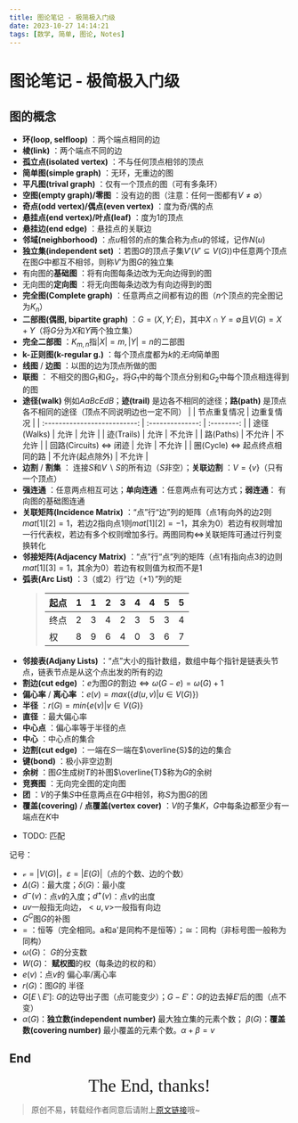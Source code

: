 ```yaml
---
title: 图论笔记 - 极简极入门级
date: 2023-10-27 14:14:21
tags: [数学, 简单, 图论, Notes]
---
```


# 图论笔记 - 极简极入门级

## 图的概念

+ **环(loop, selfloop)** ：两个端点相同的边
+ **棱(link)** ：两个端点不同的边
+ **孤立点(isolated vertex)** ：不与任何顶点相邻的顶点
+ **简单图(simple graph)** ：无环，无重边的图
+ **平凡图(trival graph)** ：仅有一个顶点的图（可有多条环）
+ **空图(empty graph)/零图** ：没有边的图（注意：任何一图都有$V\neq \emptyset$）
+ **奇点(odd vertex)/偶点(even vertex)** ：度为奇/偶的点
+ **悬挂点(end vertex)/叶点(leaf)** ：度为1的顶点
+ **悬挂边(end edge)** ：悬挂点的关联边
+ **邻域(neighborhood)** ：点$u$相邻的点的集合称为点$u$的邻域，记作$N(u)$
+ **独立集(independent set)** ：若图$G$的顶点子集$V'(V'\subseteq V(G))$中任意两个顶点在图$G$中都互不相邻，则称$V'$为图$G$的独立集
+ 有向图的**基础图** ：将有向图每条边改为无向边得到的图
+ 无向图的**定向图** ：将无向图每条边改为有向边得到的图
+ **完全图(Complete graph)** ：任意两点之间都有边的图（$n$个顶点的完全图记为$K_n$）
+ **二部图(偶图, bipartite graph)** ：$G=(X, Y; E)$，其中$X\cap Y=\emptyset$且$V(G)=X+Y$（将$G$分为$X$和$Y$两个独立集）
+ **完全二部图** ：$K_{m, n}$指$|X|=m, |Y|=n$的二部图
+ **k-正则图(k-regular g.)** ：每个顶点度都为$k$的*无向*简单图
+ **线图** / **边图** ：以图的边为顶点所做的图
+ **联图** ： 不相交的图$G_1$和$G_2$，将$G_1$中的每个顶点分别和$G_2$中每个顶点相连得到的图
+ **途径(walk)** 例如$AaBcEdB$；**迹(trail)** 是边各不相同的途径；**路(path)** 是顶点各不相同的途径（顶点不同说明边也一定不同）
   |                              |   节点重复情况   | 边重复情况 |
   | :--------------------------: | :--------------: | :--------: |
   |         途径(Walks)          |       允许       |    允许    |
   |          迹(Trails)          |       允许       |   不允许   |
   |          路(Paths)           |      不允许      |   不允许   |
   |    回路(Circuits) ⇔ 闭迹     |       允许       |   不允许   |
   | 圈(Cycle) ⇔ 起点终点相同的路 | 不允许(起点除外) |   不允许   |
+ **边割** / **割集** ： 连接$S$和$V\backslash S$的所有边（$S$非空）；**关联边割** ：$V=\{v\}$（只有一个顶点）
+ **强连通** ：任意两点相互可达；**单向连通** ：任意两点有可达方式；**弱连通**： 有向图的基础图连通
+ **关联矩阵(Incidence Matrix)** ：“点”行“边”列的矩阵（点1有向外的边2则$mat[1][2]=1$，若边2指向点1则$mat[1][2]=-1$，其余为$0$）若边有权则增加一行代表权，若边有多个权则增加多行。两图同构$\Leftrightarrow$关联矩阵可通过行列变换转化
+ **邻接矩阵(Adjacency Matrix)** ：“点”行“点”列的矩阵（点1有指向点3的边则$mat[1][3]=1$，其余为$0$）若边有权则值为权而不是$1$
+ **弧表(Arc List)** ：3（或2）行“边（+1）”列的矩
   > | 起点 | 1    | 1    | 2    | 3    | 4    | 4    | 5    | 5    |
   > | ---- | ---- | ---- | ---- | ---- | ---- | ---- | ---- | ---- |
   > | 终点 | 2    | 3    | 4    | 2    | 3    | 5    | 3    | 4    |
   > | 权   | 8    | 9    | 6    | 4    | 0    | 3    | 6    | 7    |
+ **邻接表(Adjany Lists)** ：“点”大小的指针数组，数组中每个指针是链表头节点，链表节点是从这个点出发的所有的边
+ **割边(cut edge)** ：$e$为图$G$的割边$\Leftrightarrow\omega(G - e) = \omega(G) + 1$
+ **偏心率** / **离心率** ：$e(v) = max(\{d(u, v)|u\in V(G)\})$
+ **半径** ：$r(G) = min\{e(v)|v\in V(G)\}$
+ **直径** ：最大偏心率
+ **中心点** ：偏心率等于半径的点
+ **中心** ：中心点的集合
+ **边割(cut edge)** ：一端在$S$一端在$\overline{S}$的边的集合
+ **键(bond)** ：极小非空边割
+ **余树** ：图$G$生成树$T$的补图$\overline{T}$称为$G$的余树
+ **竞赛图** ：无向完全图的定向图
+ **团** ：$V$的子集$S$中任意两点在$G$中相邻，称$S$为图$G$的团
+ **覆盖(covering)** / **点覆盖(vertex cover)** ：$V$的子集$K$，$G$中每条边都至少有一端点在$K$中
- TODO: 匹配

记号：

+ $\mathcal{v}=|V(G)|$，$\varepsilon =|E(G)|$（点的个数、边的个数）
+ $\Delta(G)$：最大度；$\delta(G)$：最小度
+ $d^-(v)$：点$v$的入度；$d^+(v)$：点$v$的出度
+ $uv$一般指无向边，$<u, v>$一般指有向边     
+ $G^C$图$G$的补图
+ $=$ ：恒等（完全相同。a和a'是同构不是恒等）；$\cong$：同构（非标号图一般称为同构）
+ $\omega(G)$： $G$的分支数
+ $W(G)$： **赋权图**的权（每条边的权的和）
+ $e(v)$：点$v$的 偏心率/离心率
+ $r(G)$：图$G$的 半径
+ $G[E\setminus E']$: $G$的边导出子图（点可能变少）；$G-E'$：$G$的边去掉$E'$后的图（点不变）
+ $\alpha(G)$：**独立数(independent number)** 最大独立集的元素个数； $\beta(G)$：**覆盖数(covering number)** 最小覆盖的元素个数。$\alpha + \beta = v$

## End

<center><font size="6px" face="Ink Free">The End, thanks!</font></center>

> 原创不易，转载经作者同意后请附上[原文链接](https://blog.letmefly.xyz/2023/10/27/Other-Math-GraphTheory-Notes/)哦~

